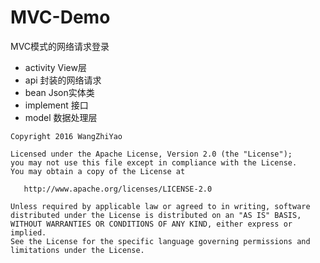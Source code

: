 # MVC-Demo
MVC模式的网络请求登录  

 * activity View层
 * api 封装的网络请求
 * bean Json实体类
 * implement 接口
 * model 数据处理层  

```Code
Copyright 2016 WangZhiYao

Licensed under the Apache License, Version 2.0 (the "License");
you may not use this file except in compliance with the License.
You may obtain a copy of the License at

   http://www.apache.org/licenses/LICENSE-2.0

Unless required by applicable law or agreed to in writing, software
distributed under the License is distributed on an "AS IS" BASIS,
WITHOUT WARRANTIES OR CONDITIONS OF ANY KIND, either express or implied.
See the License for the specific language governing permissions and
limitations under the License.
```

